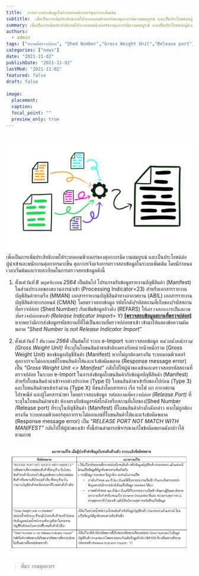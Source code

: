 ```yaml
---
title:  การตรวจสอบข้อมูลในระบบคอมพิวเตอร์ศุลกากรเพิ่มเติม
subtitle:  เพื่อเป็นการเพิ่มประสิทธิภาพให้ระบบคอมพิวเตอร์ของศุลกากรมีความสมบูรณ์ และเป็นประโยชน์ต่อผู้นำเข้าและพนักงานศุลกากรมากขึ้น ศุลกากรจึงแจ้งการตรวจสอบข้อมูลในระบบเพิ่มเติม   
summary: เพื่อเป็นการเพิ่มประสิทธิภาพให้ระบบคอมพิวเตอร์ของศุลกากรมีความสมบูรณ์ และเป็นประโยชน์ต่อผู้นำเข้าและพนักงานศุลกากรมากขึ้น ศุลกากรจึงแจ้งการตรวจสอบข้อมูลในระบบเพิ่มเติม  
authors: 
  - admin
tags: ["สถานที่ตรวจปล่อย", "Shed Number","Gross Weight Unit","Release port"]
categories: ["news"]
date: "2021-11-02"
publishDate: "2021-11-02"
lastMod: "2021-11-02"
featured: false
draft: false

image:
  placement:
  caption:
  focal_point: ""
  preview_only: true
---  
```


![](featured.png)

เพื่อเป็นการเพิ่มประสิทธิภาพให้ระบบคอมพิวเตอร์ของศุลกากรมีความสมบูรณ์ และเป็นประโยชน์ต่อผู้นำเข้าและพนักงานศุลกากรมากขึ้น ศุลกากรจึงแจ้งการตรวจสอบข้อมูลในระบบเพิ่มเติม โดยมีกำหนดเวลาเริ่มต้นและรายละเอียดในการตรวจสอบข้อมูลดังนี้

1. ตั้งแต่*วันที่ 8 พฤศจิกายน 2564* เป็นต้นไป โปรแกรมรับข้อมูลรายงานบัญชีสินค้า (Manifest) ในส่วนประเภทของขบวนการนำเข้า (Processing Indicator=23) สำหรับเอกสารรายงานบัญชีสินค้าทางเรือ (MMAN) เอกสารรายงานบัญชีสินค้าทางอากาศยาน (ABIL) เอกสารรายงานบัญชีสินค้าทางรถยนต์ (CMAN) โดยตรวจสอบข้อมูล รหัสโกดัง/รหัสสถานที่เก็บของ/รหัสสถานที่ตรวจปล่อย (Shed Number) กับแฟ้มข้อมูลอ้างอิง (REFARS) ให้*ตรวจสอบการเป็นสถานที่ตรวจปล่อยขาเข้า (Release Indicator Import= Y)*  [**[ตรวจสอบข้อมูลสถานที่ตรวจปล่อย]**](https://ecs-support.github.io/KM/reference/area_code.html) หากพบว่ามีการส่งข้อมูลรหัสสถานที่ที่ไม่เป็นสถานที่ตรวจปล่อยขาเข้า เข้ามาให้แสดงข้อความผิดพลาด *“Shed Number is not Release Indicator Import”*

2. ตั้งแต่*วันที่ 1 ธันวาคม 2564* เป็นต้นไป ระบบ e-Import จะตรวจสอบข้อมูล *หน่วยน้ำหนักรวม (Gross Weight Unit)* ที่ระบุในใบขนสินค้าขาเข้าต้องตรงกับหน่วยน้ำหนักรวม (Gross Weight Unit) ของข้อมูลบัญชีสินค้า (Manifest) หากไม่ถูกต้องตรงกัน ระบบคอมพิวเตอร์ศุลกากรจะไม่ออกเลขที่ใบขนสินค้าให้และแจ้งข้อผิดพลาด (Response message error) เป็น *“Gross Weight Unit <> Manifest”* กลับไปให้ผู้นำของเข้าและตรวจสอบรหัสสถานที่ตรวจปล่อย ในระบบ e-Import ในการส่งข้อมูลใบขนสินค้ากับข้อมูลบัญชีสินค้า (Manifest) สำหรับใบขนสินค้านำเข้าจากต่างประเทศ (Type 0) ใบขนสินค้าขาเข้ารับของไปก่อน (Type 3) และใบขนสินค้าขาเข้าเร่งด่วน (Type X) ที่ขนส่งโดยสารทาง เรือ รถไฟ บก อากาศยาน ไปรษณีย์ และผู้โดยสารนำพา โดยตรวจสอบข้อมูล *รหัสสถานที่ตรวจปล่อย (Release Port)* ที่ระบุในใบขนสินค้าขาเข้า ต้องตรงกับข้อมูลรหัสโกดังหรือสถานที่เก็บของ(Shed Number /Release port) ที่ระบุในบัญชีสินค้า (Manifest) ที่ใบขนสินค้าอ้างถึงดังกล่าว หากไม่ถูกต้องตรงกัน ระบบคอมพิวเตอร์ศุลกากรจะไม่ออกเลขที่ใบขนสินค้าให้และแจ้งข้อผิดพลาด (Response message error) เป็น *“RELEASE PORT NOT MATCH WITH MANIFEST”* กลับไปให้ผู้นำของเข้า ทั้งนี้ท่านสามารถพิจารณาแก้ไขข้อผิดพลาดดังกล่าวได้ ตามภาพ


 ![](img-01.jpg)




> ที่มา: กรมศุลกากร